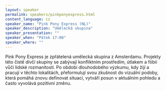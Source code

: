 ```yaml
---
layout: speaker
permalink: speakers/pinkponyexpress.html
content_language: cz
speaker_name: "Pink Pony Express (NL)"
speaker_description: "Umělecká skupina"
speaker_presentation: ""
speaker_when: "Pátek 17:00"
speaker_where: ""
---
```


Pink Pony Express je zpřátelená umělecká skupina z Amsterdamu. Projekty této čistě dívčí skupiny se zabývají konfliktním  prostředím, útlakem a fóbií vůči lidské rozmanitosti. Po období dlouhodobého výzkumu, kdy žijí a pracují v těchto lokalitách, přeformulují svou zkušnost do vizuální podoby, která pomáhá znovu definovat situaci, vytváří posun v aktuálním pohledu a často vyvolává pozitivní změnu.